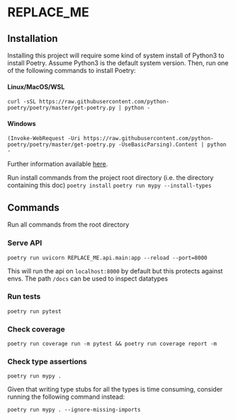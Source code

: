 # REPLACE_ME

## Installation
Installing this project will require some kind of system install of Python3 to install Poetry. Assume Python3 is the default system version. Then, run one of the following commands to install Poetry:
#### Linux/MacOS/WSL
```curl -sSL https://raw.githubusercontent.com/python-poetry/poetry/master/get-poetry.py | python -```
#### Windows
```(Invoke-WebRequest -Uri https://raw.githubusercontent.com/python-poetry/poetry/master/get-poetry.py -UseBasicParsing).Content | python -```

Further information available [here](https://python-poetry.org/docs/).

Run install commands from the project root directory (i.e. the directory containing this doc)
`poetry install`
`poetry run mypy --install-types`

## Commands
Run all commands from the root directory

### Serve API
`poetry run uvicorn REPLACE_ME.api.main:app --reload --port=8000`

This will run the api on `localhost:8000` by default but this protects against envs. The path `/docs` can be used to inspect datatypes

### Run tests
`poetry run pytest`

### Check coverage
`poetry run coverage run -m pytest && poetry run coverage report -m`

### Check type assertions
`poetry run mypy .`

Given that writing type stubs for all the types is time consuming, consider running the following command instead:

`poetry run mypy . --ignore-missing-imports`